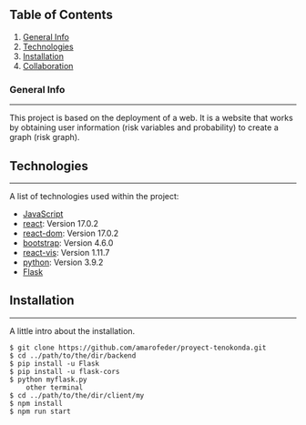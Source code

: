 ## Table of Contents
1. [General Info](#general-info)
2. [Technologies](#technologies)
3. [Installation](#installation)
4. [Collaboration](#collaboration)
### General Info
***
This project is based on the deployment of a web. It is a website that works by obtaining user information (risk variables and probability) to create a graph (risk graph).
## Technologies
***
A list of technologies used within the project:
* [JavaScript](https://www.javascript.com/) 
* [react](https://reactjs.org/): Version 17.0.2
* [react-dom](https://reactjs.org/): Version 17.0.2
* [bootstrap](https://getbootstrap.com/): Version 4.6.0
* [react-vis](https://uber.github.io/react-vis/): Version 1.11.7
* [python](https://www.python.org/): Version 3.9.2
* [Flask](https://flask.palletsprojects.com)

## Installation
***
A little intro about the installation. 
```
$ git clone https://github.com/amarofeder/proyect-tenokonda.git
$ cd ../path/to/the/dir/backend
$ pip install -u Flask
$ pip install -u flask-cors
$ python myflask.py
    other terminal
$ cd ../path/to/the/dir/client/my
$ npm install
$ npm run start
```

